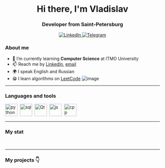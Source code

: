 <div id="header" align="center">
    <h1>Hi there, I'm  Vladislav </h1>
    <h3>Developer from Saint-Petersburg</h3>
</div>

<div id="socials" align="center">
    <a href="https://www.linkedin.com/in/vladislav-bordiug/">
    <img src="https://img.shields.io/badge/LinkedIn-blue?style=for-the-badge&logo=linkedin&logoColor=white" alt="LinkedIn"/>
  </a>
  <a href="https://t.me/vlad_bordiug">
    <img src="https://img.shields.io/badge/Telegram-blue?style=for-the-badge&logo=telegram&logoColor=white" alt="Telegram"/>
  </a>
</div>

### About me
- 🌱 I’m currently learning **Computer Science** at ITMO University
- 📫 Reach me by [LinkedIn](https://www.linkedin.com/in/vladislav-bordiug/), [email](mailto:vladislav.bordioug@gmail.com)
- 🌍 I speak English and Russian
- :grin: I learn algorithms on [LeetCode](https://leetcode.com/vladislav-bordiug/)
![image](https://github.com/vladislav-bordiug/vladislav-bordiug/assets/60838512/ddfb64da-a714-44a2-baef-44f7724615ac)

---

### Languages and tools

<img src="https://cdn.jsdelivr.net/gh/devicons/devicon@latest/icons/python/python-original.svg" title="python" width="40" height="40"/>&nbsp;
<img src="https://cdn.jsdelivr.net/gh/devicons/devicon/icons/postgresql/postgresql-original.svg" title="sql" width="40" height="40"/>&nbsp;
<img src="https://cdn.jsdelivr.net/gh/devicons/devicon@latest/icons/qt/qt-original.svg" title="Qt" width="40" height="40"/>&nbsp;
<img src="https://cdn.jsdelivr.net/gh/devicons/devicon/icons/javascript/javascript-original.svg" title="js" width="40" height="40"/>&nbsp;
<img src="https://cdn.jsdelivr.net/gh/devicons/devicon@latest/icons/cplusplus/cplusplus-original.svg" title="cpp" width="40" height="40"/>&nbsp;

---

### My stat

<div id="stat" align="center">
    <img src="https://github-profile-summary-cards.vercel.app/api/cards/profile-details?username=vladislav-bordiug&theme=nord_bright" alt=""/>
    <img src="https://github-profile-summary-cards.vercel.app/api/cards/repos-per-language?username=vladislav-bordiug&theme=nord_bright" alt=""/>
    <img src="https://github-profile-summary-cards.vercel.app/api/cards/most-commit-language?username=vladislav-bordiug&theme=nord_bright" alt=""/>
    <img src="https://github-profile-summary-cards.vercel.app/api/cards/stats?username=vladislav-bordiug&theme=nord_bright" alt=""/>
    <img src="https://github-profile-summary-cards.vercel.app/api/cards/productive-time?username=vladislav-bordiug&theme=nord_bright" alt=""/>
</div>

---

### My projects :point_down:

